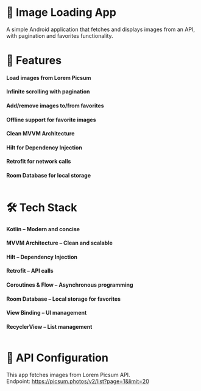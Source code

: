 # 📸 Image Loading App<br />
A simple Android application that fetches and displays images from an API, with pagination and favorites functionality.

# 🚀 Features <br />
#### Load images from Lorem Picsum<br />
#### Infinite scrolling with pagination<br />
#### Add/remove images to/from favorites<br />
#### Offline support for favorite images<br />
#### Clean MVVM Architecture<br />
#### Hilt for Dependency Injection<br />
#### Retrofit for network calls<br />
#### Room Database for local storage<br /><br />

# 🛠️ Tech Stack<br />
#### Kotlin – Modern and concise<br />
#### MVVM Architecture – Clean and scalable<br />
#### Hilt – Dependency Injection<br />
#### Retrofit – API calls<br />
#### Coroutines & Flow – Asynchronous programming<br />
#### Room Database – Local storage for favorites<br />
#### View Binding – UI management<br />
#### RecyclerView – List management<br /><br />

# 🔧 API Configuration<br />
This app fetches images from Lorem Picsum API.<br />
Endpoint: https://picsum.photos/v2/list?page=1&limit=20
